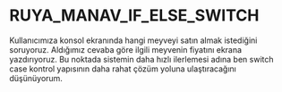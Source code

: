 # RUYA_MANAV_IF_ELSE_SWITCH
Kullanıcımıza konsol ekranında hangi meyveyi satın almak istediğini soruyoruz. Aldığımız cevaba göre ilgili meyvenin fiyatını ekrana yazdırıyoruz. 
Bu noktada sistemin daha hızlı ilerlemesi adına ben switch case kontrol yapısının daha rahat çözüm yoluna ulaştıracağını düşünüyorum.
